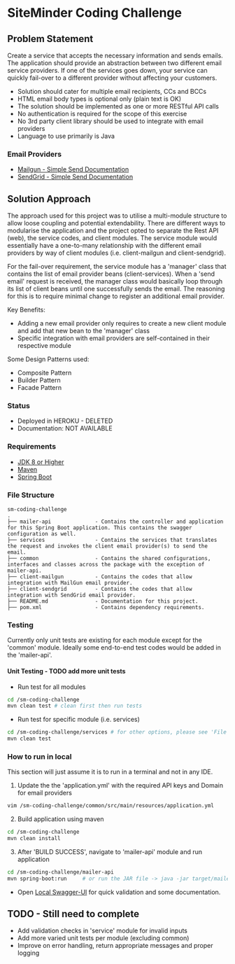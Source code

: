 # SiteMinder Coding Challenge

## Problem Statement

Create a service that accepts the necessary information and sends emails. The application should provide an abstraction 
between two different email service providers. If one of the services goes down, your service can quickly fail-over to a 
different provider without affecting your customers.

* Solution should cater for multiple email recipients, CCs and BCCs
* HTML email body types is optional only (plain text is OK)
* The solution should be implemented as one or more RESTful API calls
* No authentication is required for the scope of this exercise
* No 3rd party client library should be used to integrate with email providers
* Language to use primarily is Java

### Email Providers
* [Mailgun - Simple Send Documentation](https://documentation.mailgun.com/en/latest/api-sending.html)
* [SendGrid - Simple Send Documentation](https://sendgrid.com/docs/API_Reference/Web_API_v3/index.html)

## Solution Approach

The approach used for this project was to utilise a multi-module structure to allow loose coupling and potential extendability. 
There are different ways to modularise the application and the project opted to separate the Rest API (web), the service codes, 
and client modules. The service module would essentially have a one-to-many relationship with the different email providers 
by way of client modules (i.e. client-mailgun and client-sendgrid). 

For the fail-over requirement, the service module has a 'manager' class that contains the list of email provider beans (client-services). 
When a 'send email' request is received, the manager class would basically loop through its list of client beans until one 
successfully sends the email. The reasoning for this is to require minimal change to register an additional email provider.

Key Benefits:
* Adding a new email provider only requires to create a new client module and add that new bean to the 'manager' class
* Specific integration with email providers are self-contained in their respective module

Some Design Patterns used:
* Composite Pattern
* Builder Pattern
* Facade Pattern

### Status
* Deployed in HEROKU - DELETED
* Documentation: NOT AVAILABLE

### Requirements
* [JDK 8 or Higher](https://www.oracle.com/technetwork/java/javase/downloads/jdk8-downloads-2133151.html)
* [Maven](https://maven.apache.org/download.cgi)
* [Spring Boot](https://spring.io/projects/spring-boot)

### File Structure
```
sm-coding-challenge
.
├── mailer-api              - Contains the controller and application for this Spring Boot application. This contains the swagger configuration as well.
├── services                - Contains the services that translates the request and invokes the client email provider(s) to send the email.
├── common                  - Contains the shared configurations, interfaces and classes across the package with the exception of mailer-api.
├── client-mailgun          - Contains the codes that allow integration with MailGun email provider.
├── client-sendgrid         - Contains the codes that allow integration with SendGrid email provider.
├── README.md               - Documentation for this project.
├── pom.xml                 - Contains dependency requirements.
```

### Testing
Currently only unit tests are existing for each module except for the 'common' module. Ideally some end-to-end test codes would be added in the 'mailer-api'.

#### Unit Testing - TODO add more unit tests
* Run test for all modules
```bash
cd /sm-coding-challenge
mvn clean test # clean first then run tests
```
* Run test for specific module (i.e. services)
```bash
cd /sm-coding-challenge/services # for other options, please see 'File Structure' section
mvn clean test
``` 

### How to run in local
This section will just assume it is to run in a terminal and not in any IDE.

1. Update the the 'application.yml' with the required API keys and Domain for email providers
```bash
vim /sm-coding-challenge/common/src/main/resources/application.yml
```
2. Build application using maven
```bash
cd /sm-coding-challenge
mvn clean install
```
3. After 'BUILD SUCCESS', navigate to 'mailer-api' module and run application
```bash
cd /sm-coding-challenge/mailer-api
mvn spring-boot:run     # or run the JAR file -> java -jar target/mailer-api-0.0.1-SNAPSHOT.jar
```
* Open [Local Swagger-UI](http://localhost:8080/swagger-ui.html) for quick validation and some documentation.

## TODO - Still need to complete
* Add validation checks in 'service' module for invalid inputs
* Add more varied unit tests per module (excluding common)
* Improve on error handling, return appropriate messages and proper logging
